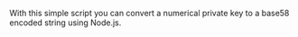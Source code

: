 With this simple script you can convert a numerical private key to a base58 encoded string using Node.js. 
